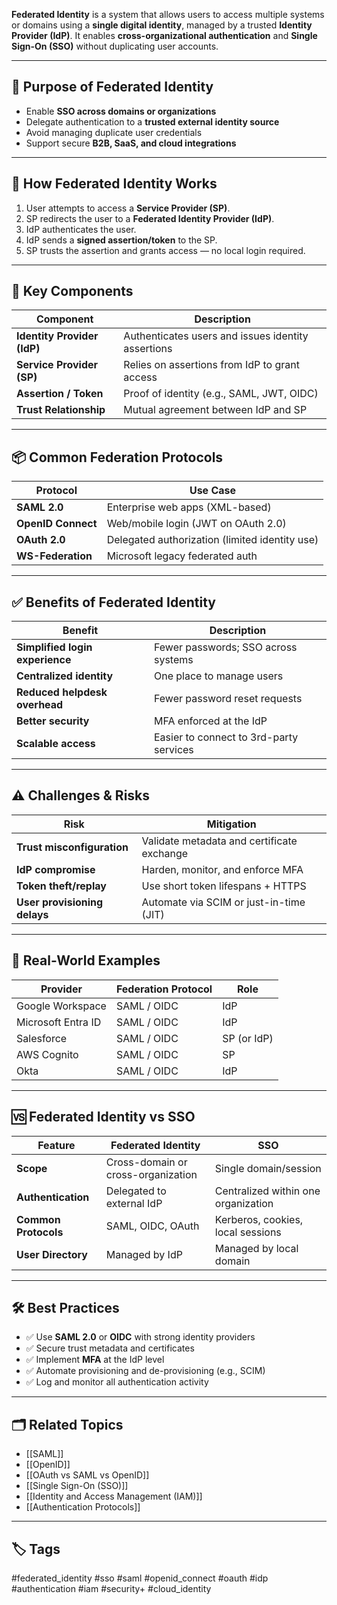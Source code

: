 **Federated Identity** is a system that allows users to access multiple systems or domains using a **single digital identity**, managed by a trusted **Identity Provider (IdP)**. It enables **cross-organizational authentication** and **Single Sign-On (SSO)** without duplicating user accounts.

---

## 🎯 Purpose of Federated Identity

- Enable **SSO across domains or organizations**
- Delegate authentication to a **trusted external identity source**
- Avoid managing duplicate user credentials
- Support secure **B2B, SaaS, and cloud integrations**

---

## 🔐 How Federated Identity Works

1. User attempts to access a **Service Provider (SP)**.
2. SP redirects the user to a **Federated Identity Provider (IdP)**.
3. IdP authenticates the user.
4. IdP sends a **signed assertion/token** to the SP.
5. SP trusts the assertion and grants access — no local login required.

---

## 🧩 Key Components

| Component           | Description                                               |
|----------------------|-----------------------------------------------------------|
| **Identity Provider (IdP)** | Authenticates users and issues identity assertions |
| **Service Provider (SP)**   | Relies on assertions from IdP to grant access       |
| **Assertion / Token**       | Proof of identity (e.g., SAML, JWT, OIDC)           |
| **Trust Relationship**      | Mutual agreement between IdP and SP                 |

---

## 📦 Common Federation Protocols

| Protocol           | Use Case                                      |
|--------------------|-----------------------------------------------|
| **SAML 2.0**       | Enterprise web apps (XML-based)               |
| **OpenID Connect** | Web/mobile login (JWT on OAuth 2.0)           |
| **OAuth 2.0**      | Delegated authorization (limited identity use)|
| **WS-Federation**  | Microsoft legacy federated auth               |

---

## ✅ Benefits of Federated Identity

| Benefit                          | Description                                  |
|----------------------------------|----------------------------------------------|
| **Simplified login experience**  | Fewer passwords; SSO across systems          |
| **Centralized identity**         | One place to manage users                    |
| **Reduced helpdesk overhead**    | Fewer password reset requests                |
| **Better security**              | MFA enforced at the IdP                      |
| **Scalable access**              | Easier to connect to 3rd-party services      |

---

## ⚠️ Challenges & Risks

| Risk                         | Mitigation                                     |
|------------------------------|------------------------------------------------|
| **Trust misconfiguration**   | Validate metadata and certificate exchange     |
| **IdP compromise**           | Harden, monitor, and enforce MFA               |
| **Token theft/replay**       | Use short token lifespans + HTTPS              |
| **User provisioning delays** | Automate via SCIM or just-in-time (JIT)        |

---

## 🧠 Real-World Examples

| Provider             | Federation Protocol | Role            |
|----------------------|---------------------|------------------|
| Google Workspace     | SAML / OIDC         | IdP              |
| Microsoft Entra ID   | SAML / OIDC         | IdP              |
| Salesforce           | SAML / OIDC         | SP (or IdP)      |
| AWS Cognito          | SAML / OIDC         | SP               |
| Okta                 | SAML / OIDC         | IdP              |

---

## 🆚 Federated Identity vs SSO

| Feature             | Federated Identity                     | SSO                                      |
|---------------------|----------------------------------------|------------------------------------------|
| **Scope**           | Cross-domain or cross-organization     | Single domain/session                    |
| **Authentication**  | Delegated to external IdP              | Centralized within one organization      |
| **Common Protocols**| SAML, OIDC, OAuth                      | Kerberos, cookies, local sessions        |
| **User Directory**  | Managed by IdP                         | Managed by local domain                  |

---

## 🛠 Best Practices

- ✅ Use **SAML 2.0** or **OIDC** with strong identity providers
- ✅ Secure trust metadata and certificates
- ✅ Implement **MFA** at the IdP level
- ✅ Automate provisioning and de-provisioning (e.g., SCIM)
- ✅ Log and monitor all authentication activity

---

## 🗂 Related Topics

- [[SAML]]
- [[OpenID]]
- [[OAuth vs SAML vs OpenID]]
- [[Single Sign-On (SSO)]]
- [[Identity and Access Management (IAM)]]
- [[Authentication Protocols]]

---

## 🏷 Tags

#federated_identity #sso #saml #openid_connect #oauth #idp #authentication #iam #security+ #cloud_identity
